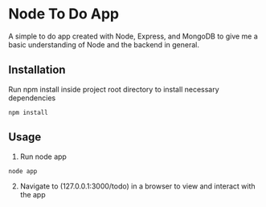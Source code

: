 # Node To Do App

A simple to do app created with Node, Express, and MongoDB to give me a basic understanding of Node and the backend in general.

## Installation

Run npm install inside project root directory to install necessary dependencies

```
npm install
```

## Usage

1. Run node app

```
node app
```

2. Navigate to (127.0.0.1:3000/todo) in a browser to view and interact with the app
